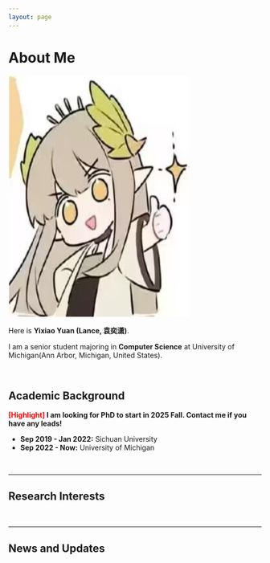 ```yaml
---
layout: page
---
```


# About Me

<img src="MIUMIU.jpg" class="floatpic" width="360" height="480">

Here is **Yixiao Yuan (Lance, 袁奕潇)**.

I am a senior student majoring in **Computer Science** at University of Michigan(Ann Arbor, Michigan, United States).

<br>

## Academic Background

**<font color='red'>[Highlight]</font> I am looking for PhD to start in 2025 Fall. Contact me if you have any leads!**

- **Sep 2019 - Jan 2022:** Sichuan University
- **Sep 2022 - Now:** University of Michigan

<br>

---

## Research Interests


<br>

---

## News and Updates


